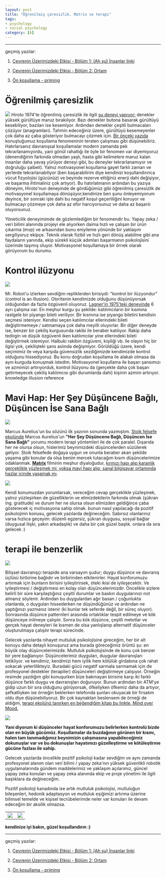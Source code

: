 ```yaml
---
layout: post
title: "Öğrenilmiş çaresizlik, Matrix ve terapi"
tags:
- psychology
- social psychology
category: [A]
---
```



-------
geçmiş yazılar:

1. [Çevrenin Üzerimizdeki Etkisi - Bölüm 1: (Ah şu) İnsanlar linki](https://unnamed-idea.github.io/writing/2024/02/01/%C3%A7evrenin-etkisi) 

2. [Çevrenin Üzerimizdeki Etkisi - Bölüm 2: Ortam](https://unnamed-idea.github.io/writing/2024/02/20/%C3%A7evrenin-etkisi-b%C3%B6l%C3%BCm2) 

3. [Ön koşullama - priming](https://unnamed-idea.github.io/writing/2025/05/01/kosullama) 


# Öğrenilmiş çaresizlik
![](/assets/img/blog/priming2/lh.png)
Hiroto 1974'te öğrenilmiş çaresizlik ile ilgili [şu deneyi yapıyor:](https://psycnet.apa.org/record/1974-24488-001) denekler yüksek gürültüye maruz bırakılıyor. Bazı denekler butona basarak gürültüyü kesebiliyor, bazıları ise kesemiyor. Ardından denekler çeşitli bulmacaları çözüyor (anagramları). Tahmin edeceğiniz üzere, gürültüyü kesemeyenler çok daha az çaba gösteriyor bulmacayı çözmek için. [Bir önceki yazıda](https://unnamed-idea.github.io/writing/2025/05/01/kosullama) konuştuğumuz koşullama fenomeninin tersten çalışması gibi düşünebiliriz. Hatırlarsanız davranışsal koşullamalar modern zamanda pek tekrarlanamıyordu, yani gönül rahatlığı ile öyle bir fenomen var diyemiyoruz (denendiğinin farkında olmadan yaşlı, hasta gibi kelimelere maruz kalan insanlar daha yavaş yürüyor deneyi gibi, bu deneyler tekrarlanamıyor ve doğruluğu şaibeli). Yalnız motivasyonel koşullama gayet farklı zaman ve yerlerde tekrarlanabiliyor (ben başarabilirim diye kendinizi koşullandırınca vücut fizyolojisi (gücünüz) ve beyinde rezerve ettiğiniz enerji dahi değişiyor, ve başarma ihtimaliniz çok artıyor). Bu hatırlatmanın ardından bu yazıya döneyim, Hiroto'nun deneyinde de gördüğümüz gibi öğrenilmiş çaresizlik de motivasyonel koşullamaya dönüşüyor,kendinize ben şunu önleyemiyorum deyince, bir sonraki işte dahi bu negatif koşul geçerliliğini koruyor ve bulmacayı çözmeye çok daha az efor harcıyorsunuz ve daha az başarılı oluyorsunuz. 

Yöneticilik deneyimimde de gözlemlediğim bir fenomendir bu. Yapay zeka / veri bilimi alanında projeyi ele alıyorken daima hızlı ve çalışan bir ürün çıkarma (mvp) ve arkasından bunu eniyileme yönünde bir yaklaşım sergiliyoruz ekipçe. Teknik olarak fizibil ve hızlı geri dönüş alabilme gibi ana faydaların yanında, ekip sürekli küçük adımları başarmanın psikolojisini üzerinde taşımış oluyor. Motivasyonel koşullamaya bir örnek olarak görüyorum bu durumu.

# Kontrol ilüzyonu
![](/assets/img/blog/priming2/pds.png)

Mr. Robot'u izlerken sevdiğim repliklerden birisiydi: "kontrol bir ilüzyondur" (control is an illusion). Otoritenin kendimizde olduğunu düşünüyorsak olduğundan da fazla özgüvenli oluyoruz. [Lagner'in 1975'teki deneyinde](https://psycnet.apa.org/record/1977-03333-001) 6 ayrı çalışma var. En meşhur kurgu şu şekilde: katılımcıların bir kısmına rastgele bir piyango bileti veriliyor. Bir kısmına ise piyango biletini kendisin seçmesi isteniyor. Kendisi seçen katılımcılar ellerindeki bileti değiştirmemeye / satmamaya çok daha meyilli oluyorlar. Bir diğer deneyde ise, benzer bir çekiliş kurgusunda rakibi ile beraber katılıyor. Rakip daha tedirgin ve düşük özgüvenli iken katılımcılar yine ellerindeki bileti değiştirmek istemiyor. Halbuki rakibin özgüveni, kişiliği vb. ile olayın hiç bir ilgisi yok, çekilişteki şans aslında değişmiyor. Görüldüğü üzere, kendi seçimimiz ile veya karşıda güvensizlik sezdiğimizde kendimizde kontrol olduğunu hissediyoruz. Bu konu doğrudan koşullama ile alakalı olmasa da aynı kurguda konuşmak istedim. Motivasyonel koşullama ile başarı şansımızı ve azmimizi artırıyorduk, kontrol ilüzyonu da (gerçekte daha çok başarı getirmeyecek çekiliş katılımcısı gibi durumlarda dahi) kişinin azmini artırıyor. knowledge illusion reference

# Mavi Hap: Her Şey Düşüncene Bağlı, Düşüncen İse Sana Bağlı
![](/assets/img/blog/priming2/map.png)

Marcus Aurelius'un bu sözünü ilk yazının sonunda yazmıştım. [Stoik felsefe ekolünde](https://en.wikipedia.org/wiki/Stoicism) Marcus Aurelius'un **"Her Şey Düşüncene Bağlı, Düşüncen İse Sana Bağlı"** yorumu modern terapi yöntemleri ile de çok paralel. Dışarıda her ne olursa olsun, hislerimiz beynimizdeki düşüncelerden süzülerek geliyor. Stoik felsefede doğaya uygun ve onunla beraber akan şekilde yaşama gibi konular da olsa benim mercek tutacağım kısım düşüncelerimize odaklanmak. [**Matrix**](https://en.wikipedia.org/wiki/The_Matrix) filminin meşhur diyaloğudur, [kırmızı hapı alıp karanlık gerçeklikle yüzleşmek mi, yoksa mavi hapı alıp, sanal bilgisayar ortamında hazlar içinde yaşamak mı](https://en.wikipedia.org/wiki/Red_pill_and_blue_pill). 

![](/assets/img/blog/priming2/matrix.jpg)


Kendi konumuzdan yorumlarsak, vereceğim cevap gerçeklikle yüzleşmek, yalnız yüzleşirken de güzelliklerin ve elimizdekilerin farkında olmak (şükran ing. gratitude) ve durum her ne olursa olsun elimizden geldiğince çaba gösterecek iç motivasyona sahip olmak. bunun nasıl yapılacağı da pozitif psikolojinin konusu, gelecek yazılarda değineceğim. Sabırsız olanlarınız varsa hızlıca geçeyim: düzenli egzersiz, şükran duygusu, sosyal bağlar (duygusal ilişki, yakın arkadaşlık) ve daha bir çok güzel başlık. onlara da sıra gelecek :)

# terapi ile benzerlik
![](/assets/img/blog/priming2/diag.png)

Bilişsel davranışçı terapide ana varsayım şudur; duygu düşünce ve davranış üçlüsü birbirine bağlıdır ve birbirinden etkilenirler. Hayat konforumuzu artırmak için bunların birisini iyileştirirsek, öteki ikisi de iyileşecektir. Ve iyileştirmesi / değiştirmesi en kolay olan düşüncelerimizdir. Öncelikle sizlere belirli bir süre karşılaştığınız çeşitli durumlar ve baskın duygularınızı not almanız söylenir. Ardından bu duygulardan ağır basan / çoğunlukta olanlarda, o duyguları hissederken ne düşündüğünüz ve ardından ne yaptığınızı yazmanız istenir (ki bunlar tek seferde değil, bir süreç oluyor). Sonrasında düşünce patternleri arasında ortaklıklar tespit edilmeye ve kök düşünceye inilmeye çalışılır. Sonra bu kök düşünce, çeşitli metotlar ve gerçek hayat deneyleri ile kısmen de olsa yanlışlanıp alternatif düşünceler oluşturulmaya çalışılır terapi sürecinde. 

Gelecek yazılarda nihayet mutluluk psikolojisine gireceğim, her bir alt konuyu daha detaylı konuşuruz ama burada göreceğimiz örüntü şu: en büyük olay düşüncelerimizde. Mutluluk psikolojisinde de konu çok benzer bir yere bağlanıyor. Düşüncelerimiz duyguları, duygular davranışları tetikliyor. ve kendimiz, kendimizi hem iyilik hem kötülük girdabına çok rahat sokacak yeterlilikteyiz. Buradaki gücü negatif sarmala sarmamak için de profesyonel destekler (terapiler) düşünceleri değiştirmeye çalışıyor. Örneğin resimde yazdığım gibi konuşurken bize bakmayan birisine karşı iki farklı düşünce farklı duygu ve davranışları doğuruyor. Bunun ardından bir ATM'ye gidip uzun bir sıra olduğunu görüyorsak, öfkeliyken öfkemiz daha da artıyor, şefkatliyken ise örneğin beklerken telefonda şunları okuyacak bir fırsatım oldu diye düşünebiliyoruz. Bir çok kaynaktan beslensem de örneği de aldığım, [terapi ekolünü tanırken en beğendiğim kitap bu linkte, Mind over Mood.](https://www.mindovermood.com/thoughts-feelings-action/)


![](/assets/img/blog/priming2/a4c96e1ce26cde9fbf00d1e8f6181adb.jpg)


**Yani diyorum ki düşünceler hayat konforumuzu belirlerken kontrolü bizde olan en büyük gücümüz. Koşullamalar da buzdağının görünen bir kısmı, halen tam tanımadığımız beynimizin çalışmasına yapabileceğimiz dokunuşlar var ve bu dokunuşlar hayatımızı güzelleştirme ve kötüleştirme gücüne fazlası ile sahip.**

Gelecek yazılarda öncelikle pozitif psikoloji kadar sevdiğim ve aynı zamanda profesyonel alanım olan  veri bilimi / yapay zeka'nın yüksek güvenlikli robotik uygulamalarında gündem maddelerimiz ve yaklaşım açılarımız, güncel yapay zeka konuları ve yapay zeka alanında ekip ve proje yönetimi ile ilgili başlıklara da değineceğim. 

Pozitif psikoloji kanadında ise artık mutluluk psikolojisi, mutluluğun bileşenleri, hedonik adaptasyon ve mutluluk eşiğimizi artırma üzerine bilimsel temelde ve kişisel tecrübelerimde neler var konuları ile devam edeceğim bir aksilik olmazsa.



  |                                                                                                                                        |                                                                                                        |
  | -------------------------------------------------------------------------------------------------------------------------------------- | ------------------------------------------------------------------------------------------------------ |
  | ![](/assets/img/blog/priming2/rep.png) | ![](/assets/img/blog/priming2/bye.png)
  


**kendinize iyi bakın, güzel koşullandırın :)**




-------
geçmiş yazılar:

1. [Çevrenin Üzerimizdeki Etkisi - Bölüm 1: (Ah şu) İnsanlar linki](https://unnamed-idea.github.io/writing/2024/02/01/%C3%A7evrenin-etkisi) 

2. [Çevrenin Üzerimizdeki Etkisi - Bölüm 2: Ortam](https://unnamed-idea.github.io/writing/2024/02/20/%C3%A7evrenin-etkisi-b%C3%B6l%C3%BCm2) 

3. [Ön koşullama - priming](https://unnamed-idea.github.io/writing/2025/05/01/kosullama) 
